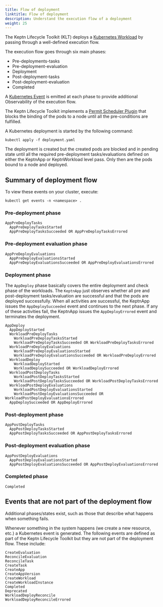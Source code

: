 ```yaml
---
title: Flow of deployment
linktitle: Flow of deployment
description: Understand the execution flow of a deployment
weight: 25
---
```


The Keptn Lifecycle Toolkit (KLT) deploys a
[Kubernetes Workload](https://kubernetes.io/docs/concepts/workloads/)
by passing through a well-defined execution flow.

The execution flow goes through six main phases:

* Pre-deployments-tasks
* Pre-deployment-evaluation
* Deployment
* Post-deployment-tasks
* Post-deployment-evaluation
* Completed

A [Kubernetes Event](https://kubernetes.io/docs/reference/kubernetes-api/cluster-resources/event-v1/)
is emitted at each phase to provide additional Observability of the execution flow.

The Keptn Lifecycle Toolkit implements a
[Permit Scheduler Plugin](https://kubernetes.io/docs/concepts/scheduling-eviction/scheduling-framework/#permit)
that blocks the binding of the pods to a node until all the pre-conditions are fulfilled.

A Kubernetes deployment is started by the following command:

```shell
kubectl apply -f deployment.yaml
```

The deployment is created
but the created pods are blocked and in pending state
until all the required pre-deployment tasks/evaluations
defined on either the KeptnApp or KeptnWorkload level pass.
Only then are the pods bound to a node and deployed.

## Summary of deployment flow

To view these events on your cluster, execute:

```shell
kubectl get events -n <namespace> . 
```

### Pre-deployment phase

```shell
AppPreDeployTasks
  AppPreDeployTasksStarted
  AppPreDeployTasksSucceeded OR AppPreDeployTasksErrored
```

### Pre-deployment evaluation phase

```shell
AppPreDeployEvaluations
  AppPreDeployEvaluationsStarted
  AppPreDeployEvaluationsSucceeded OR AppPreDeployEvaluationsErrored
```

### Deployment phase

The `AppDeploy` phase basically covers
the entire deployment and check phase of the workloads.
The `KeptnApp` just observes whether
all pre and post-deployment tasks/evaluation are successful
and that the pods are deployed successfully.
When all activities are successful,
the KeptnApp issues the `AppDeploySucceeded` event
and continues to the next phase.
If any of these activities fail,
the KeptnApp issues the `AppDeployErrored` event
and terminates the deployment.

```shell
AppDeploy
  AppDeployStarted
  WorkloadPreDeployTasks
    WorkloadPreDeployTasksStarted
    WorkloadPreDeployTasksSucceeded OR WorkloadPreDeployTasksErrored 
  WorkloadPreDeployEvaluations
    WorkloadPreDeployEvaluationsStarted
    WorkloadPreDeployEvaluationsSucceeded OR WorkloadPreDeployErrored
  WorkloadDeploy
    WorkloadDeployStarted
    WorkloadDeploySucceeded OR WorkloadDeployErrored
  WorkloadPostDeployTasks
    WorkloadPostDeployTasksStarted
    WorkloadPostDeployTasksSucceeded OR WorkloadPostDeployTasksErrored 
  WorkloadPostDeployEvaluations
    WorkloadPostDeployEvaluationsStarted
    WorkloadPostDeployEvaluationsSucceeded OR WorkloadPostDeployEvaluationsErrored
  AppDeploySucceeded OR AppDeployErrored
  ```

### Post-deployment phase

```shell
AppPostDeployTasks
  AppPostDeployTasksStarted
  AppPostDeployTasksSucceeded OR AppPostDeployTasksErrored
```
  
### Post-deployment evaluation phase

```shell
AppPostDeployEvaluations
  AppPostDeployEvaluationsStarted
  AppPostDeployEvaluationsSucceeded OR AppPostDeployEvaluationsErrored
```

### Completed phase

```shell
Completed
```

## Events that are not part of the deployment flow

Additional phases/states exist,
such as those that describe what happens when something fails.

Whenever something in the system happens (we create a new resource, etc.)
a Kubernetes event is generated.
The following events are defined as part of the Keptn Lifecycle Toolkit
but they are not part of the deployment flow.
These include:

```shell
CreateEvaluation
ReconcileEvaluation
ReconcileTask
CreateTask
CreateApp
CreateAppVersion
CreateWorkload
CreateWorkloadInstance
Completed
Deprecated
WorkloadDeployReconcile
WorkloadDeployReconcileErrored
```
